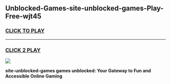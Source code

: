 
## Unblocked-Games-site-unblocked-games-Play-Free-wjt45
<h3>
<a href="https://premium76.site?title=site-unblocked-games&ref=23A">CLICK TO PLAY</a></h3>
<hr>

<h3>
<a href="https://premium76.site?title=site-unblocked-games&ref=23A">CLICK 2 PLAY</a>
  
</h3>

<a href="https://premium76.site?title=site-unblocked-games&ref=23A"><img src="https://clearcache.store/games.png"></a>


**site-unblocked-games games unblocked: Your Gateway to Fun and Accessible Online Gaming**
